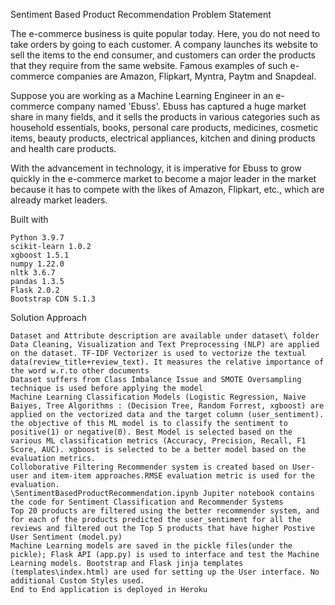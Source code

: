 Sentiment Based Product Recommendation
Problem Statement

The e-commerce business is quite popular today. Here, you do not need to take orders by going to each customer. A company launches its website to sell the items to the end consumer, and customers can order the products that they require from the same website. Famous examples of such e-commerce companies are Amazon, Flipkart, Myntra, Paytm and Snapdeal.

Suppose you are working as a Machine Learning Engineer in an e-commerce company named 'Ebuss'. Ebuss has captured a huge market share in many fields, and it sells the products in various categories such as household essentials, books, personal care products, medicines, cosmetic items, beauty products, electrical appliances, kitchen and dining products and health care products.

With the advancement in technology, it is imperative for Ebuss to grow quickly in the e-commerce market to become a major leader in the market because it has to compete with the likes of Amazon, Flipkart, etc., which are already market leaders.

Built with

    Python 3.9.7
    scikit-learn 1.0.2
    xgboost 1.5.1
    numpy 1.22.0
    nltk 3.6.7
    pandas 1.3.5
    Flask 2.0.2
    Bootstrap CDN 5.1.3

Solution Approach

    Dataset and Attribute description are available under dataset\ folder
    Data Cleaning, Visualization and Text Preprocessing (NLP) are applied on the dataset. TF-IDF Vectorizer is used to vectorize the textual data(review_title+review_text). It measures the relative importance of the word w.r.to other documents
    Dataset suffers from Class Imbalance Issue and SMOTE Oversampling technique is used before applying the model
    Machine Learning Classification Models (Logistic Regression, Naive Baiyes, Tree Algorithms : (Decision Tree, Random Forrest, xgboost) are applied on the vectorized data and the target column (user_sentiment). the objective of this ML model is to classify the sentiment to positive(1) or negative(0). Best Model is selected based on the various ML classification metrics (Accuracy, Precision, Recall, F1 Score, AUC). xgboost is selected to be a better model based on the evaluation metrics.
    Colloborative Filtering Recommender system is created based on User-user and item-item approaches.RMSE evaluation metric is used for the evaluation.
    \SentimentBasedProductRecommendation.ipynb Jupiter notebook contains the code for Sentiment Classification and Recommender Systems
    Top 20 products are filtered using the better recommender system, and for each of the products predicted the user_sentiment for all the reviews and filtered out the Top 5 products that have higher Postive User Sentiment (model.py)
    Machine Learning models are saved in the pickle files(under the pickle); Flask API (app.py) is used to interface and test the Machine Learning models. Bootstrap and Flask jinja templates (templates\index.html) are used for setting up the User interface. No additional Custom Styles used.
    End to End application is deployed in Heroku
